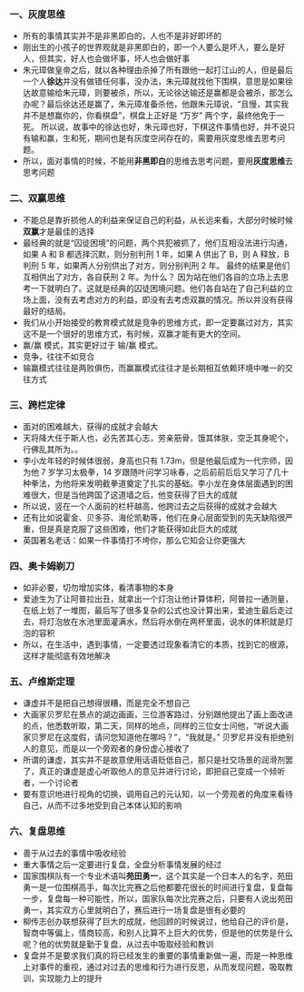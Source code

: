### 一、灰度思维

- 所有的事情其实并不是非黑即白的，人也不是非好即坏的
- 刚出生的小孩子的世界观就是非黑即白的，即一个人要么是坏人，要么是好人，但其实，好人也会做坏事，坏人也会做好事
- 朱元璋做皇帝之后，就以各种理由杀掉了所有跟他一起打江山的人，但是最后一个人**徐达**并没有做错任何事，没办法，朱元璋就找他下围棋，意思是如果徐达故意输给朱元璋，则要被杀，所以，无论徐达输还是赢都是会被杀，那怎么办呢？最后徐达还是赢了，朱元璋准备杀他，他跟朱元璋说，“且慢，其实我并不是想赢你的，你看棋盘”，棋盘上正好是 “万岁” 两个字，最终他免于一死。 所以说，故事中的徐达也好，朱元璋也好，下棋这件事情也好，并不说只有输和赢，生和死，期间也是有灰度空间存在的，需要用灰度思维去思考问题。
- 所以，面对事情的时候，不能用**非黑即白**的思维去思考问题，要用**灰度思维**去思考问题

### 二、双赢思维

- 不能总是靠折损他人的利益来保证自己的利益，从长远来看，大部分时候时候**双赢**才是最佳的选择
- 最经典的就是“囚徒困境”的问题，两个共犯被抓了，他们互相没法进行沟通，如果 A 和 B 都选择沉默，则分别判刑 1 年，如果 A 供出了 B，则 A 释放，B 判刑 5 年，如果两人分别供出了对方，则分别判刑 2 年。  最终的结果是他们互相供出了对方，各自获刑 2 年。为什么？ 因为站在他们各自的立场上去思考一下就明白了。这就是经典的囚徒困境问题。他们各自站在了自己利益的立场上面，没有去考虑对方的利益，即没有去考虑双赢的情况。所以并没有获得最好的结局。
- 我们从小开始接受的教育模式就是竞争的思维方式，即一定要赢过对方，其实这不是一个很好的思维方式，有时候，双赢才能有更大的空间。
- 赢/赢 模式，其实更好过于 输/赢 模式。
- 竞争，往往不如竞合
- 输赢模式往往是两败俱伤，而赢赢模式往往才是长期相互依赖环境中唯一的交往方式

### 三、跨栏定律

- 面对的困难越大，获得的成就才会越大
- 天将降大任于斯人也，必先苦其心志，劳亲筋骨，饿其体肤，空乏其身呢个，行佛乱其所为。。
- 李小龙年轻的时候体很弱，身高也只有 1.73m，但是他最后成为一代宗师，因为他 7 岁学习太极拳，14 岁跟随叶问学习咏春，之后前前后后又学习了几十种拳法，为他将来发明截拳道奠定了扎实的基础。李小龙在身体层面遇到的困难很大，但是当他跨国了这道墙之后，他变获得了巨大的成就
- 所以说，竖在一个人面前的栏杆越高，他跨过去之后获得的成就才会越大
- 还有比如说霍金、贝多芬、海伦凯勒等，他们在身心层面受到的先天缺陷很严重，但是真是克服了这些困难，他们才能获得如此巨大的成就
- 英国著名老话：如果一件事情打不垮你，那么它知会让你更强大

### 四、奥卡姆剃刀

- 如非必要，切勿增加实体，看清事物的本身
- 爱迪生为了让阿普拉出丑，就拿出一个灯泡让他计算体积，阿普拉一通测量，在纸上划了一堆图，最后写了很多复杂的公式也没计算出来，爱迪生最后走过去，将灯泡放在水池里面灌满水，然后将水倒在两杯里面，说水的体积就是灯泡的容积
- 所以，在生活中，遇到事情，一定要透过现象看清它的本质，找到它的根源，这样才能彻底有效地解决

### 五、卢维斯定理

- 谦虚并不是把自己想得很糟，而是完全不想自己
- 大画家贝罗尼在景点的湖边画画，三位游客路过，分别跟他提出了画上面改进的点，他悉数听取，第二天，同样的地点，同样的三位女士问他，“听说大画家贝罗尼在这度假，请问您知道他在哪吗？”，“我就是。” 贝罗尼并没有拒绝别人的意见，而是以一个旁观者的身份虚心接收了
- 所谓的谦虚，其实并不是故意使用话语贬低自己，那只是社交场景的润滑剂罢了，真正的谦虚是虚心听取他人的意见并进行讨论，即把自己变成一个倾听者，一个讨论者
- 要有意识地进行视角的切换，调用自己的元认知，以一个旁观者的角度来看待自己，从而不过多地受到自己本体认知的影响

### 六、复盘思维

- 善于从过去的事情中吸收经验
- 重大事情之后一定要进行复盘，全盘分析事情发展的经过
- 国家围棋队有一个专业术语叫**苑田勇一**，这个其实是一个日本人的名字，苑田勇一是一位围棋高手，每次比完赛之后他都要花很长的时间进行复盘，复盘每一步，复盘每一种可能性，所以，国家队每次比完赛之后，只要有人说出苑田勇一，其实双方心里就明白了，赛后进行一场复盘是很有必要的
- 柳传志创办联想获得了巨大的成就，他回顾的时候说过，他给自己的评价是，智商中等偏上，情商较高，和别人比算不上巨大的优势，但是他的优势是什么呢？他的优势就是勤于复盘，从过去中吸取经验和教训
- 复盘并不是要求我们真的将已经发生的重要的事情重新做一遍，而是一种思维上对事件的重视，通过对过去的思维和行为进行反思，从而发现问题，吸取教训，实现能力上的提升